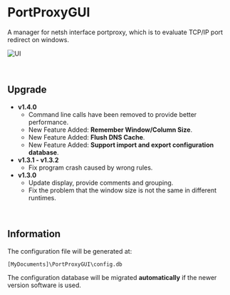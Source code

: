 # PortProxyGUI

A manager for netsh interface portproxy, which is to evaluate TCP/IP port redirect on windows.

![UI](https://raw.githubusercontent.com/zmjack/PortProxyGUI/master/docs/ui.png)

<br/>

## Upgrade

- **v1.4.0**
  - Command line calls have been removed to provide better performance.
  - New Feature Added: **Remember Window/Column Size**.
  - New Feature Added: **Flush DNS Cache**.
  - New Feature Added: **Support import and export configuration database**.
- **v1.3.1 - v1.3.2**
  - Fix program crash caused by wrong rules.
- **v1.3.0**
  - Update display, provide comments and grouping.
  - Fix the problem that the window size is not the same in different runtimes.

<br/>

## Information

The configuration file will be generated at:

```
[MyDocuments]\PortProxyGUI\config.db
```

The configuration database will be migrated **automatically** if the newer version software is used.

